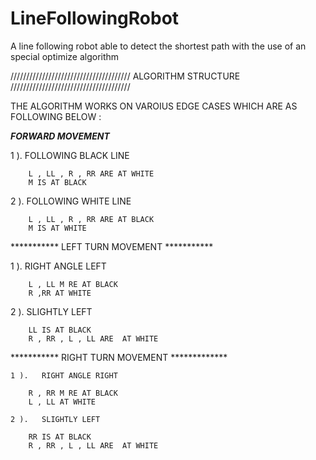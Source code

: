 # LineFollowingRobot
A line following robot able to detect the shortest path with the use of an special optimize algorithm 



//////////////////////////////////////   ALGORITHM  STRUCTURE  //////////////////////////////////////


  THE ALGORITHM WORKS ON VAROIUS EDGE CASES WHICH ARE AS FOLLOWING BELOW :
                                
                                
 ***************FORWARD MOVEMENT***************
  
  1 ).   FOLLOWING BLACK LINE 
  
        L , LL , R , RR ARE AT WHITE 
        M IS AT BLACK 
        
  2 ).    FOLLOWING WHITE LINE 
  
        L , LL , R , RR ARE AT BLACK 
        M IS AT WHITE
        
                                   
 *********** LEFT TURN MOVEMENT ***********
 
 1 ).    RIGHT ANGLE LEFT 
  
        L , LL M RE AT BLACK
        R ,RR AT WHITE
        
 2 ).    SLIGHTLY LEFT 
  
        LL IS AT BLACK
        R , RR , L , LL ARE  AT WHITE
        
                                  
  *********** RIGHT TURN MOVEMENT *************
  
    1 ).   RIGHT ANGLE RIGHT 
  
        R , RR M RE AT BLACK
        L , LL AT WHITE
        
    2 ).   SLIGHTLY LEFT 
  
        RR IS AT BLACK
        R , RR , L , LL ARE  AT WHITE
                                         

    
